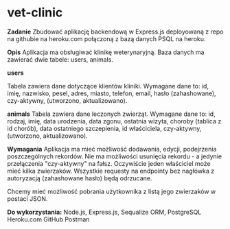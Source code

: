 # vet-clinic
**Zadanie**
Zbudować aplikację backendową w Express.js deployowaną z repo na githubie na heroku.com połączoną z bazą danych PSQL na heroku.

**Opis**
Aplikacja ma obsługiwać klinikę weterynaryjną. 
Baza danych ma zawierać dwie tabele: users, animals.


**users**

Tabela zawiera dane dotyczące klientów kliniki. 
Wymagane dane to: id, imię, nazwisko, pesel, adres, miasto, telefon, email, hasło (zahashowane), czy-aktywny, (utworzono, aktualizowano).

**animals**
Tabela zawiera dane leczonych zwierząt. 
Wymagane dane to: id, rodzaj, imię, data urodzenia, data zgonu, ostatnia wizyta, choroby (tablica z id chorób), data ostatniego szczepienia, id właściciela, czy-aktywny, (utworzono, aktualizowano).

**Wymagania**
Aplikacja ma mieć możliwość dodawania, edycji, podejrzenia poszczególnych rekordów. Nie ma możliwości usunięcia rekordu - a jedynie przełączenia "czy-aktywny" na fałsz.
Oczywiście jeden właściciel może mieć kilka zwierzaków.
Wszystkie requesty na endpointy bez nagłówka z autoryzacją (zahashowane hasło) będą odrzucane.

Chcemy mieć możliwość pobrania użytkownika z listą jego zwierzaków w postaci JSON.

**Do wykorzystania:**
Node.js, 
Express.js, 
Sequalize ORM, 
PostgreSQL 
Heroku.com
GitHub
Postman